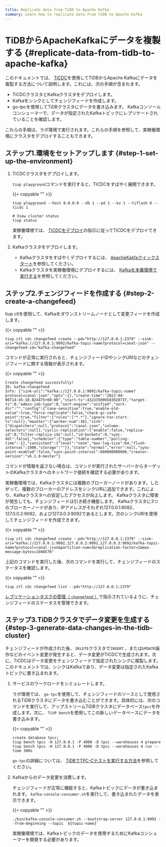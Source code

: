 ```yaml
---
title: Replicate data from TiDB to Apache Kafka
summary: Learn how to replicate data from TiDB to Apache Kafka
---
```


# TiDBからApacheKafkaにデータを複製する {#replicate-data-from-tidb-to-apache-kafka}

このドキュメントでは、 [TiCDC](/ticdc/ticdc-overview.md)を使用してTiDBからApache Kafkaにデータを複製する方法について説明します。これには、次の手順が含まれます。

-   TiCDCクラスタとKafkaクラスタをデプロイします。
-   Kafkaをシンクとしてチェンジフィードを作成します。
-   go-tpcを使用してTiDBクラスタにデータを書き込みます。 Kafkaコンソールコンシューマーで、データが指定されたKafkaトピックにレプリケートされていることを確認します。

これらの手順は、ラボ環境で実行されます。これらの手順を参照して、実稼働環境にクラスタをデプロイすることもできます。

## ステップ1.環境をセットアップします {#step-1-set-up-the-environment}

1.  TiCDCクラスタをデプロイします。

    `tiup playground`コマンドを実行すると、TiCDCをすばやく展開できます。

    {{< copyable "" >}}

    ```shell
    tiup playground --host 0.0.0.0 --db 1 --pd 1 --kv 1 --tiflash 0 --ticdc 1

    # View cluster status
    tiup status
    ```

    実稼働環境では、 [TiCDCをデプロイ](/ticdc/deploy-ticdc.md)の指示に従ってTiCDCをデプロイできます。

2.  Kafkaクラスタをデプロイします。

    -   Kafkaクラスタをすばやくデプロイするには、 [ApacheKakfaクイックスタート](https://kafka.apache.org/quickstart)を参照してください。
    -   Kafkaクラスタを実稼働環境にデプロイするには、 [Kafkaを本番環境で実行する](https://docs.confluent.io/platform/current/kafka/deployment.html)を参照してください。

## ステップ2.チェンジフィードを作成する {#step-2-create-a-changefeed}

tiup ctlを使用して、Kafkaをダウンストリームノードとして変更フィードを作成します。

{{< copyable "" >}}

```shell
tiup ctl cdc changefeed create --pd="http://127.0.0.1:2379" --sink-uri="kafka://127.0.0.1:9092/kafka-topic-name?protocol=canal-json" --changefeed-id="kafka-changefeed"
```

コマンドが正常に実行されると、チェンジフィードIDやシンクURIなどのチェンジフィードに関する情報が表示されます。

{{< copyable "" >}}

```shell
Create changefeed successfully!
ID: kafka-changefeed
Info: {"sink-uri":"kafka://127.0.0.1:9092/kafka-topic-name?protocol=canal-json","opts":{},"create-time":"2022-04-06T14:45:10.824475+08:00","start-ts":432335096583028737,"target-ts":0,"admin-job-type":0,"sort-engine":"unified","sort-dir":"","config":{"case-sensitive":true,"enable-old-value":true,"force-replicate":false,"check-gc-safe-point":true,"filter":{"rules":["*.*"],"ignore-txn-start-ts":null},"mounter":{"worker-num":16},"sink":{"dispatchers":null,"protocol":"canal-json","column-selectors":null},"cyclic-replication":{"enable":false,"replica-id":0,"filter-replica-ids":null,"id-buckets":0,"sync-ddl":false},"scheduler":{"type":"table-number","polling-time":-1},"consistent":{"level":"none","max-log-size":64,"flush-interval":1000,"storage":""}},"state":"normal","error":null,"sync-point-enabled":false,"sync-point-interval":600000000000,"creator-version":"v6.1.0-master"}
```

コマンドが情報を返さない場合は、コマンドが実行されたサーバーからターゲットのKafkaクラスタへのネットワーク接続を確認する必要があります。

実稼働環境では、Kafkaクラスタには複数のブローカーノードがあります。したがって、複数のブローカーのアドレスをシンクUIRに追加できます。これにより、Kafkaクラスタへの安定したアクセスが向上します。 Kafkaクラスタに障害が発生しても、チェンジフィードは引き続き機能します。 Kafkaクラスタに3つのブローカーノードがあり、IPアドレスがそれぞれ127.0.0.1:9092、127.0.0.2:9092、および127.0.0.3:9092であるとします。次のシンクURIを使用してチェンジフィードを作成できます。

{{< copyable "" >}}

```shell
tiup ctl cdc changefeed create --pd="http://127.0.0.1:2379" --sink-uri="kafka://127.0.0.1:9092,127.0.0.2:9092,127.0.0.3:9092/kafka-topic-name?protocol=canal-json&partition-num=3&replication-factor=1&max-message-bytes=1048576"
```

上記のコマンドを実行した後、次のコマンドを実行して、チェンジフィードのステータスを確認します。

{{< copyable "" >}}

```shell
tiup ctl cdc changefeed list --pd="http://127.0.0.1:2379"
```

[レプリケーションタスクの管理（ `changefeed` ）](/ticdc/manage-ticdc.md#manage-replication-tasks-changefeed)で指示されているように、チェンジフィードのステータスを管理できます。

## ステップ3.TiDBクラスタでデータ変更を生成する {#step-3-generate-data-changes-in-the-tidb-cluster}

チェンジフィードが作成された後、 `DELETE`クラスタで`INSERT` 、または`UPDATE`操作などのイベント変更が発生すると、データ変更がTiCDCで生成されます。次に、TiCDCはデータ変更をチェンジフィードで指定されたシンクに複製します。このドキュメントでは、シンクはKafkaであり、データ変更は指定されたKafkaトピックに書き込まれます。

1.  サービスのワークロードをシミュレートします。

    ラボ環境では、 `go-tpc`を使用して、チェンジフィードのソースとして使用されるTiDBクラスタにデータを書き込むことができます。具体的には、次のコマンドを実行して、アップストリームTiDBクラスタにデータベース`tpcc`を作成します。次に、 `TiUP bench`を使用してこの新しいデータベースにデータを書き込みます。

    {{< copyable "" >}}

    ```shell
    create database tpcc;
    tiup bench tpcc -H 127.0.0.1 -P 4000 -D tpcc --warehouses 4 prepare
    tiup bench tpcc -H 127.0.0.1 -P 4000 -D tpcc --warehouses 4 run --time 300s
    ```

    `go-tpc`の詳細については、 [TiDBでTPC-Cテストを実行する方法](/benchmark/benchmark-tidb-using-tpcc.md)を参照してください。

2.  Kafkaからのデータ変更を消費します。

    チェンジフィードが正常に機能すると、Kafkaトピックにデータが書き込まれます。 `kafka-console-consumer.sh`を実行して、書き込まれたデータを表示できます。

    {{< copyable "" >}}

    ```shell
    ./bin/kafka-console-consumer.sh --bootstrap-server 127.0.0.1:9092 --from-beginning --topic `${topic-name}`
    ```

    実稼働環境では、Kafkaトピックのデータを使用するためにKafkaコンシューマーを開発する必要があります。
